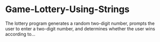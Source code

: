 # Game-Lottery-Using-Strings
The lottery program generates a random two-digit number, prompts  the user to enter a two-digit number, and determines whether the user wins according to...
